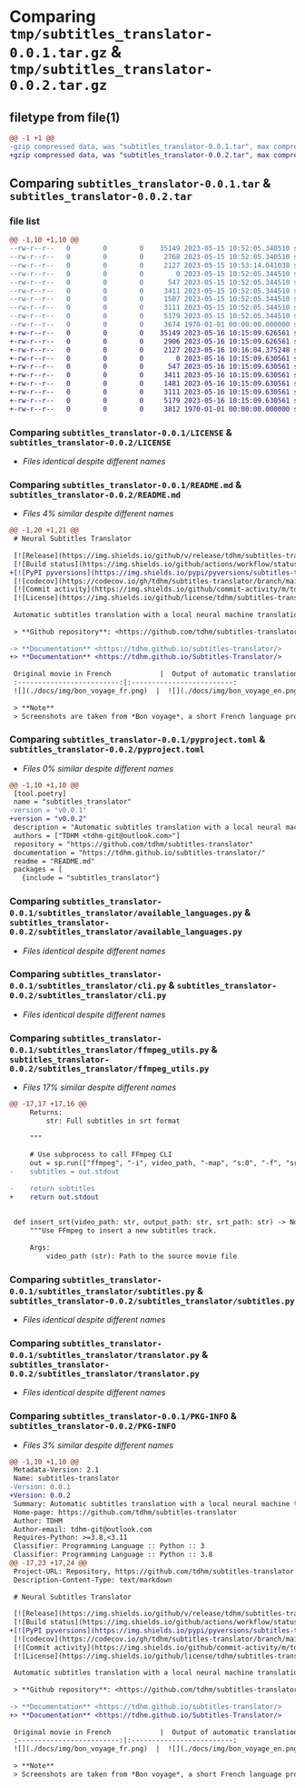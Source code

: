 # Comparing `tmp/subtitles_translator-0.0.1.tar.gz` & `tmp/subtitles_translator-0.0.2.tar.gz`

## filetype from file(1)

```diff
@@ -1 +1 @@
-gzip compressed data, was "subtitles_translator-0.0.1.tar", max compression
+gzip compressed data, was "subtitles_translator-0.0.2.tar", max compression
```

## Comparing `subtitles_translator-0.0.1.tar` & `subtitles_translator-0.0.2.tar`

### file list

```diff
@@ -1,10 +1,10 @@
--rw-r--r--   0        0        0    35149 2023-05-15 10:52:05.340510 subtitles_translator-0.0.1/LICENSE
--rw-r--r--   0        0        0     2768 2023-05-15 10:52:05.340510 subtitles_translator-0.0.1/README.md
--rw-r--r--   0        0        0     2127 2023-05-15 10:53:14.041038 subtitles_translator-0.0.1/pyproject.toml
--rw-r--r--   0        0        0        0 2023-05-15 10:52:05.344510 subtitles_translator-0.0.1/subtitles_translator/__init__.py
--rw-r--r--   0        0        0      547 2023-05-15 10:52:05.344510 subtitles_translator-0.0.1/subtitles_translator/available_languages.py
--rw-r--r--   0        0        0     3411 2023-05-15 10:52:05.344510 subtitles_translator-0.0.1/subtitles_translator/cli.py
--rw-r--r--   0        0        0     1507 2023-05-15 10:52:05.344510 subtitles_translator-0.0.1/subtitles_translator/ffmpeg_utils.py
--rw-r--r--   0        0        0     3111 2023-05-15 10:52:05.344510 subtitles_translator-0.0.1/subtitles_translator/subtitles.py
--rw-r--r--   0        0        0     5179 2023-05-15 10:52:05.344510 subtitles_translator-0.0.1/subtitles_translator/translator.py
--rw-r--r--   0        0        0     3674 1970-01-01 00:00:00.000000 subtitles_translator-0.0.1/PKG-INFO
+-rw-r--r--   0        0        0    35149 2023-05-16 10:15:09.626561 subtitles_translator-0.0.2/LICENSE
+-rw-r--r--   0        0        0     2906 2023-05-16 10:15:09.626561 subtitles_translator-0.0.2/README.md
+-rw-r--r--   0        0        0     2127 2023-05-16 10:16:04.375248 subtitles_translator-0.0.2/pyproject.toml
+-rw-r--r--   0        0        0        0 2023-05-16 10:15:09.630561 subtitles_translator-0.0.2/subtitles_translator/__init__.py
+-rw-r--r--   0        0        0      547 2023-05-16 10:15:09.630561 subtitles_translator-0.0.2/subtitles_translator/available_languages.py
+-rw-r--r--   0        0        0     3411 2023-05-16 10:15:09.630561 subtitles_translator-0.0.2/subtitles_translator/cli.py
+-rw-r--r--   0        0        0     1481 2023-05-16 10:15:09.630561 subtitles_translator-0.0.2/subtitles_translator/ffmpeg_utils.py
+-rw-r--r--   0        0        0     3111 2023-05-16 10:15:09.630561 subtitles_translator-0.0.2/subtitles_translator/subtitles.py
+-rw-r--r--   0        0        0     5179 2023-05-16 10:15:09.630561 subtitles_translator-0.0.2/subtitles_translator/translator.py
+-rw-r--r--   0        0        0     3812 1970-01-01 00:00:00.000000 subtitles_translator-0.0.2/PKG-INFO
```

### Comparing `subtitles_translator-0.0.1/LICENSE` & `subtitles_translator-0.0.2/LICENSE`

 * *Files identical despite different names*

### Comparing `subtitles_translator-0.0.1/README.md` & `subtitles_translator-0.0.2/README.md`

 * *Files 4% similar despite different names*

```diff
@@ -1,20 +1,21 @@
 # Neural Subtitles Translator
 
 [![Release](https://img.shields.io/github/v/release/tdhm/subtitles-translator)](https://img.shields.io/github/v/release/tdhm/subtitles-translator)
 [![Build status](https://img.shields.io/github/actions/workflow/status/tdhm/subtitles-translator/main.yml?branch=main)](https://github.com/tdhm/subtitles-translator/actions/workflows/main.yml?query=branch%3Amain)
+[![PyPI pyversions](https://img.shields.io/pypi/pyversions/subtitles-translator.svg)](https://pypi.python.org/pypi/subtitles-translator/)
 [![codecov](https://codecov.io/gh/tdhm/subtitles-translator/branch/main/graph/badge.svg)](https://codecov.io/gh/tdhm/subtitles-translator)
 [![Commit activity](https://img.shields.io/github/commit-activity/m/tdhm/subtitles-translator)](https://img.shields.io/github/commit-activity/m/tdhm/subtitles-translator)
 [![License](https://img.shields.io/github/license/tdhm/subtitles-translator)](https://img.shields.io/github/license/tdhm/subtitles-translator)
 
 Automatic subtitles translation with a local neural machine translation model. No third-party service required: the translation is done locally with small but efficient neural network models.
 
 > **Github repository**: <https://github.com/tdhm/subtitles-translator/>
 
-> **Documentation** <https://tdhm.github.io/subtitles-translator/>
+> **Documentation** <https://tdhm.github.io/Subtitles-Translator/>
 
 Original movie in French            |  Output of automatic translation
 :-------------------------:|:-------------------------:
 ![](./docs/img/bon_voyage_fr.png)  |  ![](./docs/img/bon_voyage_en.png)
 
 > **Note**
 > Screenshots are taken from *Bon voyage*, a short French language propaganda film made by Alfred Hitchcock for the British Ministry of Information.
```

### Comparing `subtitles_translator-0.0.1/pyproject.toml` & `subtitles_translator-0.0.2/pyproject.toml`

 * *Files 0% similar despite different names*

```diff
@@ -1,10 +1,10 @@
 [tool.poetry]
 name = "subtitles_translator"
-version = "v0.0.1"
+version = "v0.0.2"
 description = "Automatic subtitles translation with a local neural machine translation model. No third-party service required: the translation is done locally with small but efficient neural network models."
 authors = ["TDHM <tdhm-git@outlook.com>"]
 repository = "https://github.com/tdhm/subtitles-translator"
 documentation = "https://tdhm.github.io/subtitles-translator/"
 readme = "README.md"
 packages = [
   {include = "subtitles_translator"}
```

### Comparing `subtitles_translator-0.0.1/subtitles_translator/available_languages.py` & `subtitles_translator-0.0.2/subtitles_translator/available_languages.py`

 * *Files identical despite different names*

### Comparing `subtitles_translator-0.0.1/subtitles_translator/cli.py` & `subtitles_translator-0.0.2/subtitles_translator/cli.py`

 * *Files identical despite different names*

### Comparing `subtitles_translator-0.0.1/subtitles_translator/ffmpeg_utils.py` & `subtitles_translator-0.0.2/subtitles_translator/ffmpeg_utils.py`

 * *Files 17% similar despite different names*

```diff
@@ -17,17 +17,16 @@
     Returns:
         str: Full subtitles in srt format
 
     """
 
     # Use subprocess to call FFmpeg CLI
     out = sp.run(["ffmpeg", "-i", video_path, "-map", "s:0", "-f", "srt", "-"], capture_output=True, text=True)
-    subtitles = out.stdout
 
-    return subtitles
+    return out.stdout
 
 
 def insert_srt(video_path: str, output_path: str, srt_path: str) -> None:
     """Use FFmpeg to insert a new subtitles track.
 
     Args:
         video_path (str): Path to the source movie file
```

### Comparing `subtitles_translator-0.0.1/subtitles_translator/subtitles.py` & `subtitles_translator-0.0.2/subtitles_translator/subtitles.py`

 * *Files identical despite different names*

### Comparing `subtitles_translator-0.0.1/subtitles_translator/translator.py` & `subtitles_translator-0.0.2/subtitles_translator/translator.py`

 * *Files identical despite different names*

### Comparing `subtitles_translator-0.0.1/PKG-INFO` & `subtitles_translator-0.0.2/PKG-INFO`

 * *Files 3% similar despite different names*

```diff
@@ -1,10 +1,10 @@
 Metadata-Version: 2.1
 Name: subtitles-translator
-Version: 0.0.1
+Version: 0.0.2
 Summary: Automatic subtitles translation with a local neural machine translation model. No third-party service required: the translation is done locally with small but efficient neural network models.
 Home-page: https://github.com/tdhm/subtitles-translator
 Author: TDHM
 Author-email: tdhm-git@outlook.com
 Requires-Python: >=3.8,<3.11
 Classifier: Programming Language :: Python :: 3
 Classifier: Programming Language :: Python :: 3.8
@@ -17,23 +17,24 @@
 Project-URL: Repository, https://github.com/tdhm/subtitles-translator
 Description-Content-Type: text/markdown
 
 # Neural Subtitles Translator
 
 [![Release](https://img.shields.io/github/v/release/tdhm/subtitles-translator)](https://img.shields.io/github/v/release/tdhm/subtitles-translator)
 [![Build status](https://img.shields.io/github/actions/workflow/status/tdhm/subtitles-translator/main.yml?branch=main)](https://github.com/tdhm/subtitles-translator/actions/workflows/main.yml?query=branch%3Amain)
+[![PyPI pyversions](https://img.shields.io/pypi/pyversions/subtitles-translator.svg)](https://pypi.python.org/pypi/subtitles-translator/)
 [![codecov](https://codecov.io/gh/tdhm/subtitles-translator/branch/main/graph/badge.svg)](https://codecov.io/gh/tdhm/subtitles-translator)
 [![Commit activity](https://img.shields.io/github/commit-activity/m/tdhm/subtitles-translator)](https://img.shields.io/github/commit-activity/m/tdhm/subtitles-translator)
 [![License](https://img.shields.io/github/license/tdhm/subtitles-translator)](https://img.shields.io/github/license/tdhm/subtitles-translator)
 
 Automatic subtitles translation with a local neural machine translation model. No third-party service required: the translation is done locally with small but efficient neural network models.
 
 > **Github repository**: <https://github.com/tdhm/subtitles-translator/>
 
-> **Documentation** <https://tdhm.github.io/subtitles-translator/>
+> **Documentation** <https://tdhm.github.io/Subtitles-Translator/>
 
 Original movie in French            |  Output of automatic translation
 :-------------------------:|:-------------------------:
 ![](./docs/img/bon_voyage_fr.png)  |  ![](./docs/img/bon_voyage_en.png)
 
 > **Note**
 > Screenshots are taken from *Bon voyage*, a short French language propaganda film made by Alfred Hitchcock for the British Ministry of Information.
```

